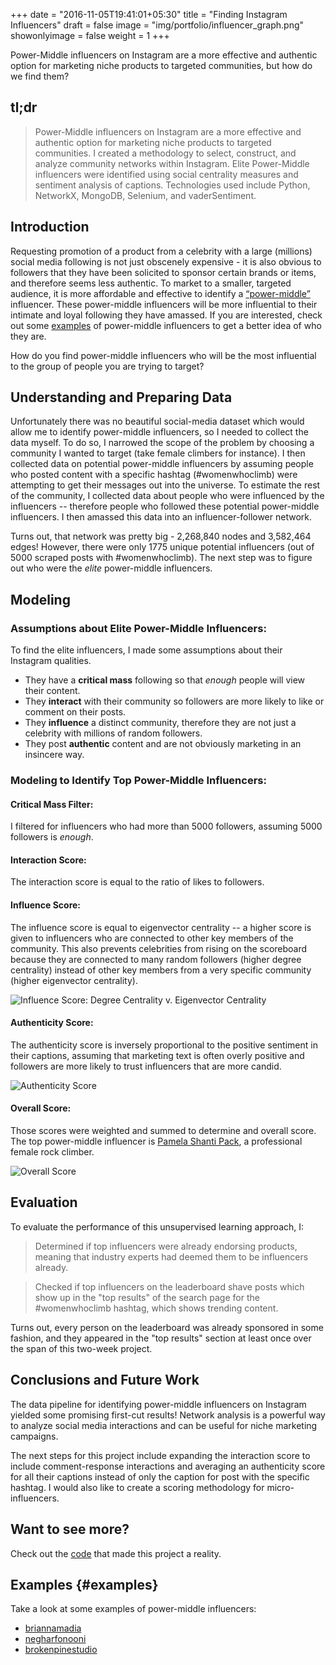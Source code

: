 +++
date = "2016-11-05T19:41:01+05:30"
title = "Finding Instagram Influencers"
draft = false
image = "img/portfolio/influencer_graph.png"
showonlyimage = false
weight = 1
+++

Power-Middle influencers on Instagram are a more effective and authentic option for marketing niche products to targeted communities, but how do we find them?
<!--more-->

## tl;dr
> Power-Middle influencers on Instagram are a more effective and authentic option for marketing niche products to targeted communities. I created a methodology to select, construct, and analyze community networks within Instagram. Elite Power-Middle influencers were identified using social centrality measures and sentiment analysis of captions. Technologies used include Python, NetworkX, MongoDB, Selenium, and vaderSentiment.

## Introduction
Requesting promotion of a product from a celebrity with a large (millions) social media following is not just obscenely expensive - it is also obvious to followers that they have been solicited to sponsor certain brands or items, and therefore seems less authentic. To market to a smaller, targeted audience, it is more affordable and effective to identify a [“power-middle”](https://www.business2community.com/digital-marketing/power-middle-influencers-crushing-kim-kardashian-01515777#8OM20kRTpySksKoU.97) influencer. These power-middle influencers will be more influential to their intimate and loyal following they have amassed. If you are interested, check out some [examples](#examples) of power-middle influencers to get a better idea of who they are.

How do you find power-middle influencers who will be the most influential to the group of people you are trying to target? 



## Understanding and Preparing Data

Unfortunately there was no beautiful social-media dataset which would allow me to identify power-middle influencers, so I needed to collect the data myself. To do so, I narrowed the scope of the problem by choosing a community I wanted to target (take female climbers for instance). I then collected data on potential power-middle influencers by assuming people who posted content with a specific hashtag (#womenwhoclimb) were attempting to get their messages out into the universe. To estimate the rest of the community, I collected data about people who were influenced by the influencers -- therefore people who followed these potential power-middle influencers. I then amassed this data into an influencer-follower network. 

Turns out, that network was pretty big - 2,268,840 nodes and 3,582,464 edges! However, there were only 1775 unique potential influencers (out of 5000 scraped posts with #womenwhoclimb). The next step was to figure out who were the *elite* power-middle influencers.


## Modeling

### Assumptions about Elite Power-Middle Influencers:
To find the elite influencers, I made some assumptions about their Instagram qualities.

- They have a **critical mass** following so that *enough* people will view their content.
- They **interact** with their community so followers are more likely to like or comment on their posts.
- They **influence** a distinct community, therefore they are not just a celebrity with millions of random followers.
- They post **authentic** content and are not obviously marketing in an insincere way.

### Modeling to Identify Top Power-Middle Influencers:
#### Critical Mass Filter: 
I filtered for influencers who had more than 5000 followers, assuming 5000 followers is *enough*.

#### Interaction Score:
The interaction score is equal to the ratio of likes to followers.

#### Influence Score:
The influence score is equal to eigenvector centrality -- a higher score is given to influencers who are connected to other key members of the community. This also prevents celebrities from rising on the scoreboard because they are connected to many random followers (higher degree centrality) instead of other key members from a very specific community (higher eigenvector centrality).

![Influence Score: Degree Centrality v. Eigenvector Centrality][2]

#### Authenticity Score: 
The authenticity score is inversely proportional to the positive sentiment in their captions, assuming that marketing text is often overly positive and followers are more likely to trust influencers that are more candid.

![Authenticity Score][3]

#### Overall Score:
Those scores were weighted and summed to determine and overall score. The top power-middle influencer is [Pamela Shanti Pack](https://www.instagram.com/shantipack/), a professional female rock climber. 

![Overall Score][1]

## Evaluation
To evaluate the performance of this unsupervised learning approach, I:

> Determined if top influencers were already endorsing products, meaning that industry experts had deemed them to be influencers already.

> Checked if top influencers on the leaderboard shave posts which show up in the "top results" of the search page for the #womenwhoclimb hashtag, which shows trending content.

Turns out, every person on the leaderboard was already sponsored in some fashion, and they appeared in the "top results" section at least once over the span of this two-week project. 

## Conclusions and Future Work
The data pipeline for identifying power-middle influencers on Instagram yielded some promising first-cut results! Network analysis is a powerful way to analyze social media interactions and can be useful for niche marketing campaigns. 

The next steps for this project include expanding the interaction score to include comment-response interactions and averaging an authenticity score for all their captions instead of only the caption for post with the specific hashtag. I would also like to create a scoring methodology for micro-influencers.

## Want to see more?
Check out the [code](https://github.com/sdmirch/instagram-influencer-graph) that made this project a reality.

## Examples {#examples}
Take a look at some examples of power-middle influencers:

* [briannamadia](https://www.instagram.com/briannamadia/)
* [negharfonooni](https://www.instagram.com/negharfonooni/)
* [brokenpinestudio](https://www.instagram.com/brokenpinestudio/)


[1]: /img/portfolio/OverallScore.png
[2]: /img/portfolio/InfluenceScore.png
[3]: /img/portfolio/AuthenticityScore.png